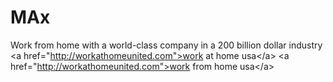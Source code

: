 MAx
===

Work from home with a world-class company in a 200 billion dollar industry &lt;a href="http://workathomeunited.com">work at home usa&lt;/a> &lt;a href="http://workathomeunited.com">work from home usa&lt;/a>